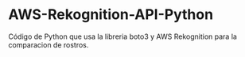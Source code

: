 # AWS-Rekognition-API-Python
Código de Python que usa la libreria boto3 y AWS Rekognition para la comparacion de rostros.
